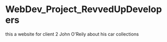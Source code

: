 # WebDev_Project_RevvedUpDevelopers
this a website for client 2 John O'Reily about his car collections 

